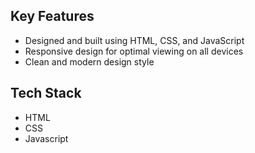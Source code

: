 ## Key Features
<ul>
  <li>Designed and built using HTML, CSS, and JavaScript</li>
  <li>Responsive design for optimal viewing on all devices</li>
  <li>Clean and modern design style</li>
</ul>

## Tech Stack
<ul>
  <li>HTML</li>
  <li>CSS</li>
  <li>Javascript</li>
</ul>

